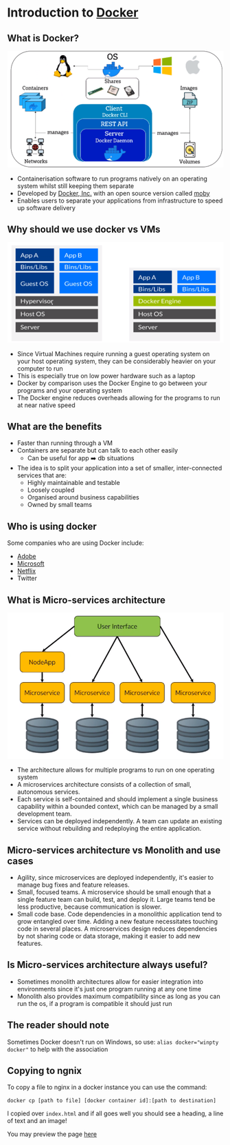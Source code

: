 # Introduction to [Docker](https://www.docker.com/)
## What is Docker?
![](images/Containers.png)
- Containerisation software to run programs natively on an operating system whilst still keeping them separate
- Developed by [Docker, Inc.](http://www.docker.com/company) with an open source version called [moby](https://mobyproject.org/)
- Enables users to separate your applications from infrastructure to speed up software delivery

## Why should we use docker vs VMs
![](images/BinsLibs.png)
- Since Virtual Machines require running a guest operating system on your host operating system, they can be considerably heavier on your computer to run
- This is especially true on low power hardware such as a laptop
- Docker by comparison uses the Docker Engine to go between your programs and your operating system
- The Docker engine reduces overheads allowing for the programs to run at near native speed

## What are the benefits
- Faster than running through a VM
- Containers are separate but can talk to each other easily
    - Can be useful for app ➡️ db situations
- The idea is to split your application into a set of smaller, inter-connected services that are:
    - Highly maintainable and testable
    - Loosely coupled
    - Organised around business capabilities
    - Owned by small teams

## Who is using docker
Some companies who are using Docker include:
- [Adobe](https://hub.docker.com/u/adobe)
- [Microsoft](https://hub.docker.com/u/microsoft)
- [Netflix](https://netflixtechblog.com/the-evolution-of-container-usage-at-netflix-3abfc096781b?source=social.tw )
- Twitter

## What is Micro-services architecture
![](images/microservices.png)
- The architecture allows for multiple programs to run on one operating system
- A microservices architecture consists of a collection of small, autonomous services.
- Each service is self-contained and should implement a single business capability within a bounded context, which can be managed by a small development team.
- Services can be deployed independently. A team can update an existing service without rebuilding and redeploying the entire application.

## Micro-services architecture vs Monolith and use cases 
- Agility, since microservices are deployed independently, it's easier to manage bug fixes and feature releases.
- Small, focused teams. A microservice should be small enough that a single feature team can build, test, and deploy it. Large teams tend be less productive, because communication is slower.
- Small code base. Code dependencies in a monolithic application tend to grow entangled over time. Adding a new feature necessitates touching code in several places. A microservices design reduces dependencies by not sharing code or data storage, making it easier to add new features.

## Is Micro-services architecture always useful?
- Sometimes monolith architectures allow for easier integration into environments since it's just one program running at any one time
- Monolith also provides maximum compatibility since as long as you can run the os, if a program is compatible it should just run

## The reader should note
Sometimes Docker doesn't run on Windows, so use: `alias docker="winpty docker"` to help with the association

## Copying to ngnix
To copy a file to nginx in a docker instance you can use the command:
```console
docker cp [path to file] [docker container id]:[path to destination]
```
I copied over `index.html` and if all goes well you should see a heading, a line of text and an image!

You may preview the page [here](http://monotiller.github.io/engineering89_docker)